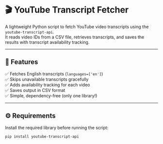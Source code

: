 # 🎬 YouTube Transcript Fetcher

A lightweight Python script to fetch YouTube video transcripts using the `youtube-transcript-api`.  
It reads video IDs from a CSV file, retrieves transcripts, and saves the results with transcript availability tracking.

---

## 🧠 Features

✅ Fetches English transcripts (`languages=['en']`)  
✅ Skips unavailable transcripts gracefully  
✅ Adds availability tracking for each video  
✅ Saves output in CSV format  
✅ Simple, dependency-free (only one library!)

---

## ⚙️ Requirements

Install the required library before running the script:

```bash
pip install youtube-transcript-api
